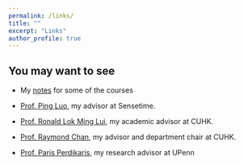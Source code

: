 ```yaml
---
permalink: /links/
title: ""
excerpt: "Links"
author_profile: true
---
```

## <i class="fa fa-fw fa-link "></i> You may want to see 
* My [notes](https://williamlwj.github.io/About/notes) for some of the courses

* [Prof. Ping Luo](http://luoping.me/), my advisor at Sensetime.

* [Prof. Ronald Lok Ming Lui](https://www.math.cuhk.edu.hk/~lmlui/), my academic advisor at CUHK.

* [Prof. Raymond Chan](https://www.math.cuhk.edu.hk/~rchan/), my advisor and department chair at CUHK.

* [Prof. Paris Perdikaris](https://www.amcs.upenn.edu/people/paris-perdikaris), my research advisor at UPenn


